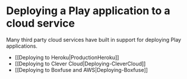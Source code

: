 <!--- Copyright (C) Lightbend Inc. <https://www.lightbend.com> -->
# Deploying a Play application to a cloud service

Many third party cloud services have built in support for deploying Play applications.

- [[Deploying to Heroku|ProductionHeroku]]
- [[Deploying to Clever Cloud|Deploying-CleverCloud]]
- [[Deploying to Boxfuse and AWS|Deploying-Boxfuse]]
